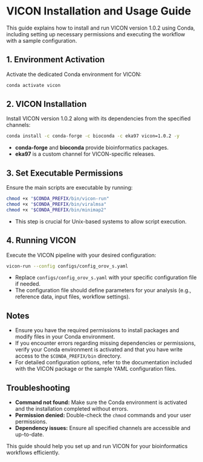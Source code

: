 # VICON Installation and Usage Guide

This guide explains how to install and run VICON version 1.0.2 using Conda, including setting up necessary permissions and executing the workflow with a sample configuration.

## 1. Environment Activation

Activate the dedicated Conda environment for VICON:

```bash
conda activate vicon
```


## 2. VICON Installation

Install VICON version 1.0.2 along with its dependencies from the specified channels:

```bash
conda install -c conda-forge -c bioconda -c eka97 vicon=1.0.2 -y
```

- **conda-forge** and **bioconda** provide bioinformatics packages.
- **eka97** is a custom channel for VICON-specific releases.


## 3. Set Executable Permissions

Ensure the main scripts are executable by running:

```bash
chmod +x "$CONDA_PREFIX/bin/vicon-run"
chmod +x "$CONDA_PREFIX/bin/viralmsa"
chmod +x "$CONDA_PREFIX/bin/minimap2"
```

- This step is crucial for Unix-based systems to allow script execution.


## 4. Running VICON

Execute the VICON pipeline with your desired configuration:

```bash
vicon-run --config configs/config_orov_s.yaml
```

- Replace `configs/config_orov_s.yaml` with your specific configuration file if needed.
- The configuration file should define parameters for your analysis (e.g., reference data, input files, workflow settings).


## Notes

- Ensure you have the required permissions to install packages and modify files in your Conda environment.
- If you encounter errors regarding missing dependencies or permissions, verify your Conda environment is activated and that you have write access to the `$CONDA_PREFIX/bin` directory.
- For detailed configuration options, refer to the documentation included with the VICON package or the sample YAML configuration files.


## Troubleshooting

- **Command not found:** Make sure the Conda environment is activated and the installation completed without errors.
- **Permission denied:** Double-check the `chmod` commands and your user permissions.
- **Dependency issues:** Ensure all specified channels are accessible and up-to-date.

This guide should help you set up and run VICON for your bioinformatics workflows efficiently.

